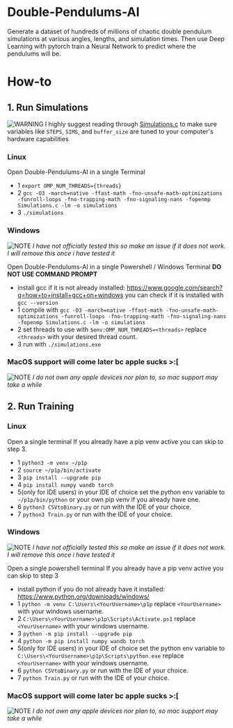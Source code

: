 # Double-Pendulums-AI
Generate a dataset of hundreds of millions of chaotic double pendulum simulations at various angles, lengths, and simulation times.
Then use Deep Learning with pytorch train a Neural Network to predict where the pendulums will be.


# How-to

## 1. Run Simulations
![WARNING](https://img.shields.io/badge/WARNING:-red) I highly suggest reading through [Simulations.c](Simulations.c) to make sure variables like `STEPS`, `SIMS`, and `buffer_size` are tuned to your computer's hardware capabilities

  ### Linux
  Open Double-Pendulums-AI in a single Terminal
  - 1 `export OMP_NUM_THREADS={threads}`
  - 2 `gcc -O3 -march=native -ffast-math -fno-unsafe-math-optimizations -funroll-loops -fno-trapping-math -fno-signaling-nans -fopenmp Simulations.c -lm -o simulations`
  - 3 `./simulations`
  
  ### Windows
  ![NOTE](https://img.shields.io/badge/NOTE:-orange) *I have not officially tested this so make an issue if it does not work. I will remove this once i have tested it*
  
  Open Double-Pendulums-AI in a single Powershell / Windows Terminal **DO NOT USE COMMAND PROMPT**
  - install gcc if it is not already installed: https://www.google.com/search?q=how+to+install+gcc+on+windows you can check if it is installed with `gcc --version`
  - 1 compile with `gcc -O3 -march=native -ffast-math -fno-unsafe-math-optimizations -funroll-loops -fno-trapping-math -fno-signaling-nans -fopenmp Simulations.c -lm -o simulations`
  - 2 set threads to use with `$env:OMP_NUM_THREADS=<threads>` replace `<threads>` with your desired thread count.
  - 3 run with `./simulations.exe`
  
  
  ### MacOS support will come later bc apple sucks >:[
  ![NOTE](https://img.shields.io/badge/NOTE:-orange) *I do not own any apple devices nor plan to, so mac support may take a while*

## 2. Run Training

  ### Linux
  Open a single terminal
  If you already have a pip venv active you can skip to step 3.
  - 1 `python3 -m venv ~/p1p`
  - 2 `source ~/p1p/bin/activate`
  - 3 `pip install --upgrade pip`
  - 4 `pip install numpy wandb torch`
  - 5(only for IDE users) in your IDE of choice set the python env variable to `~/p1p/bin/python` or your own pip venv if you already have one.
  - 6 `python3 CSVtoBinary.py` or run with the IDE of your choice.
  - 7 `python3 Train.py` or run with the IDE of your choice.
  
  ### Windows
  ![NOTE](https://img.shields.io/badge/NOTE:-orange) *I have not officially tested this so make an issue if it does not work. I will remove this once i have tested it*
  
  Open a single powershell terminal
  If you already have a pip venv active you can skip to step 3
  - install python if you do not already have it installed: https://www.python.org/downloads/windows/
  - 1 `python -m venv C:\Users\<YourUsername>\p1p` replace `<YourUsername>` with your windows username.
  - 2 `C:\Users\<YourUsername>\p1p\Scripts\Activate.ps1` replace `<YourUsername>` with your windows username.
  - 3 `python -m pip install --upgrade pip`
  - 4 `python -m pip install numpy wandb torch`
  - 5(only for IDE users) in your IDE of choice set the python env variable to `C:\Users\<YourUsername>\p1p\Scripts\python.exe` replace `<YourUsername>` with your windows username.
  - 6 `python CSVtoBinary.py` or run with the IDE of your choice.
  - 7 `python Train.py` or run with the IDE of your choice.
  
  ### MacOS support will come later bc apple sucks >:[
  ![NOTE](https://img.shields.io/badge/NOTE:-orange) *I do not own any apple devices nor plan to, so mac support may take a while*

